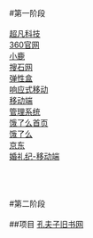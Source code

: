 
#第一阶段
<br>
<br>
<a href="https://zxcvbnm147mlp1784395960.github.io/code6/html/%E8%B6%85%E5%87%A1%E7%A7%91%E6%8A%80.html">超凡科技</a><br>
<a href="https://zxcvbnm147mlp1784395960.github.io/%E8%A6%83%E6%9F%B3%E5%B2%9A/html/360%E5%AE%98%E7%BD%91.html">360官网</a><br>
<a href="https://zxcvbnm147mlp1784395960.github.io/code9/html/xiaolu.html">小鹿</a><br>
<a href="https://zxcvbnm147mlp1784395960.github.io/搜石网/html/soushiwang.html">搜石网</a><br>
<a href="https://zxcvbnm147mlp1784395960.github.io/弹性盒/html/tangxinghe.html">弹性盒</a><br>
<a href="https://zxcvbnm147mlp1784395960.github.io/响应式移动/html/xiangyingshi.html">响应式移动</a><br>
<a href="https://zxcvbnm147mlp1784395960.github.io/移动端/html/yidong.html">移动端</a><br>
<a href="https://zxcvbnm147mlp1784395960.github.io/管理系统/html/管理系统.html">管理系统</a><br>
<a href="https://zxcvbnm147mlp1784395960.github.io/饿了吗/html/elm.html">饿了么首页</a><br>
<a href="https://zxcvbnm147mlp1784395960.github.io/饿了吗/html/elm2.html">饿了么</a><br>
<a href="https://zxcvbnm147mlp1784395960.github.io/京东/jd.html">京东</a><br>
<a href="https://zxcvbnm147mlp1784395960.github.io/婚礼纪-移动端/hlj.html">婚礼纪-移动端</a><br>

<br>
<br>
<br>
#第二阶段
<br>
<br>
##项目
<a href="https://zxcvbnm147mlp1784395960.github.io/project/src/index.html">孔夫子旧书网</a><br>

